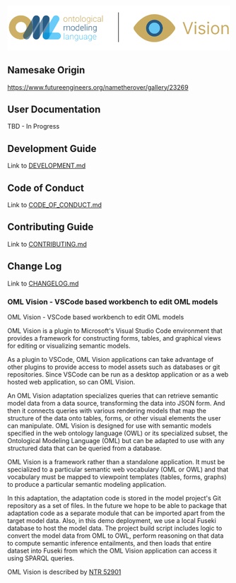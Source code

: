 <img src="https://github.com/opencaesar/opencaesar.github.io/blob/37e3cbe385910749e0c430637b7032f420a49f35/assets/img/vision480x96.png?raw=true">

## Namesake Origin
https://www.futureengineers.org/nametherover/gallery/23269

## User Documentation
TBD - In Progress

## Development Guide
Link to [DEVELOPMENT.md](DEVELOPMENT.md)

## Code of Conduct
Link to [CODE_OF_CONDUCT.md](CODE_OF_CONDUCT.md)

## Contributing Guide
Link to [CONTRIBUTING.md](CONTRIBUTING.md)

## Change Log
Link to [CHANGELOG.md](CHANGELOG.md)

### OML Vision - VSCode based workbench to edit OML models

OML Vision - VSCode based workbench to edit OML models

OML Vision is a plugin to Microsoft's Visual Studio Code environment that provides a framework for constructing forms, tables, and graphical views for editing or visualizing semantic models.

As a plugin to VSCode, OML Vision applications can take advantage of other plugins to provide access to model assets
such as databases or git repositories. Since VSCode can be run as a desktop application or as a web hosted web
application, so can OML Vision.

An OML Vision adaptation specializes queries that can retrieve semantic model data from a data source, transforming
the data into JSON form. And then it connects queries with various rendering models that map the structure of the data
onto tables, forms, or other visual elements the user can manipulate.
OML Vision is designed for use with semantic models specified in the web ontology language (OWL) or its specialized
subset, the Ontological Modeling Language (OML) but can be adapted to use with any structured data that can be queried
from a database.

OML Vision is a framework rather than a standalone application. It must be specialized to a particular semantic web
vocabulary (OML or OWL) and that vocabulary must be mapped to viewpoint templates (tables, forms, graphs) to produce
a particular semantic modeling application. 

In this adaptation, the adaptation code is stored in the model project's Git repository as a set
of files. In the future we hope to be able to package that adaptation code as a separate module that can be imported
apart from the target model data. Also, in this demo deployment, we use a local Fuseki database to host the model
data. The project build script includes logic to convert the model data from OML to OWL, perform reasoning on that
data to compute semantic inference entailments, and then loads that entire dataset into Fuseki from which the
OML Vision application can access it using SPARQL queries.

OML Vision is described by [NTR 52901](https://goto.jpl.nasa.gov/jplntr)

